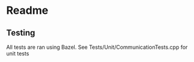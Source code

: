 # Readme

## Testing
All tests are ran using Bazel. See Tests/Unit/CommunicationTests.cpp for unit tests
